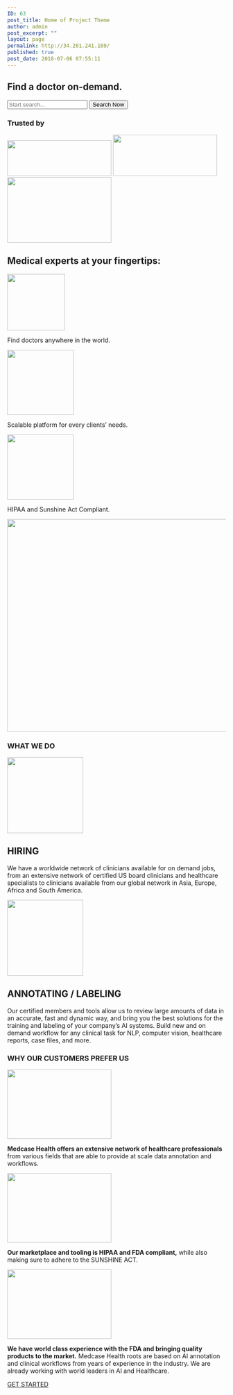 ```yaml
---
ID: 63
post_title: Home of Project Theme
author: admin
post_excerpt: ""
layout: page
permalink: http://34.201.241.169/
published: true
post_date: 2018-07-06 07:55:11
---
```

<h2>Find a doctor on-demand.</h2>		
<form action="http://34.201.241.169" method="get" target="_top"><input type="hidden" value="9" name="page_id">
    <input type="text" id="search-box-m1" placeholder="Start search..." name="term">
      <button id="search-button-m1" type="submit">Search Now</button>
</form>
			<h3>Trusted by</h3>		
										<img width="240" height="82" src="http://34.201.241.169/wp-content/uploads/2020/11/1024px-Google_2015_logo.svg.jpg" alt="" loading="lazy" />											
										<img width="240" height="95" src="http://34.201.241.169/wp-content/uploads/2020/11/Verily_Life_Sciences.svg.jpg" alt="" loading="lazy" />											
										<img width="240" height="151" src="http://34.201.241.169/wp-content/uploads/2020/11/zebra-medical-vision-240x151.jpg" alt="" loading="lazy" />											
			<h2>Medical experts at your fingertips:</h2>		
										<img width="133" height="130" src="http://34.201.241.169/wp-content/uploads/2020/11/medcase-find-doctors.png" alt="" loading="lazy" />											
		<p>Find doctors anywhere in the world.</p>		
										<img width="153" height="150" src="http://34.201.241.169/wp-content/uploads/2020/11/medcase-sacalable.png" alt="" loading="lazy" />											
		<p>Scalable platform for every clients’ needs.</p>		
										<img width="153" height="150" src="http://34.201.241.169/wp-content/uploads/2020/11/medcase-hipaa.png" alt="" loading="lazy" />											
		<p>HIPAA and Sunshine Act Compliant.</p>		
										<img width="750" height="490" src="http://34.201.241.169/wp-content/uploads/2020/11/medcase-medical-experts.png" alt="" loading="lazy" srcset="http://34.201.241.169/wp-content/uploads/2020/11/medcase-medical-experts.png 750w, http://34.201.241.169/wp-content/uploads/2020/11/medcase-medical-experts-300x196.png 300w" sizes="(max-width: 750px) 100vw, 750px" />											
			<h3>WHAT WE DO</h3>		
										<img width="175" height="175" src="http://34.201.241.169/wp-content/uploads/2020/11/medcase-hiring.png" alt="" loading="lazy" srcset="http://34.201.241.169/wp-content/uploads/2020/11/medcase-hiring.png 175w, http://34.201.241.169/wp-content/uploads/2020/11/medcase-hiring-150x150.png 150w, http://34.201.241.169/wp-content/uploads/2020/11/medcase-hiring-120x120.png 120w" sizes="(max-width: 175px) 100vw, 175px" />											
			<h2>HIRING</h2>		
		<p>We have a worldwide network of clinicians available for on demand jobs, from an extensive network of certified US board clinicians and healthcare specialists to clinicians available from our global network in Asia, Europe, Africa and South America.</p>		
										<img width="175" height="175" src="http://34.201.241.169/wp-content/uploads/2020/11/medcase-annotating.png" alt="" loading="lazy" srcset="http://34.201.241.169/wp-content/uploads/2020/11/medcase-annotating.png 175w, http://34.201.241.169/wp-content/uploads/2020/11/medcase-annotating-150x150.png 150w, http://34.201.241.169/wp-content/uploads/2020/11/medcase-annotating-120x120.png 120w" sizes="(max-width: 175px) 100vw, 175px" />											
			<h2>ANNOTATING / LABELING</h2>		
		<p>Our certified members and tools allow us to review large amounts of data in an accurate, fast and dynamic way, and bring you the best solutions for the training and labeling of your company’s AI systems. Build new and on demand workflow for any clinical task for NLP, computer vision, healthcare reports, case files, and more.</p>		
			<h3>WHY OUR CUSTOMERS PREFER US</h3>		
										<img width="240" height="160" src="http://34.201.241.169/wp-content/uploads/2020/11/medcase-1-240x160.png" alt="" loading="lazy" />											
		<p><strong>Medcase Health offers an extensive network of healthcare professionals</strong> from various fields that are able to provide at scale data annotation and workflows.</p>		
										<img width="240" height="160" src="http://34.201.241.169/wp-content/uploads/2020/11/medcase-2-240x160.png" alt="" loading="lazy" />											
		<p><strong>Our marketplace and tooling is HIPAA and FDA compliant,</strong> while also making sure to adhere to the SUNSHINE ACT.</p>		
										<img width="240" height="160" src="http://34.201.241.169/wp-content/uploads/2020/11/medcase-3-240x160.png" alt="" loading="lazy" />											
		<p><strong>We have world class experience with the FDA and bringing quality products to the market.</strong> Medcase Health roots are based on AI annotation and clinical workflows from years of experience in the industry. We are already working with world leaders in AI and Healthcare.</p>		
			<a href="http://34.201.241.169/wp-login.php?action=register" role="button">
						GET STARTED
					</a>